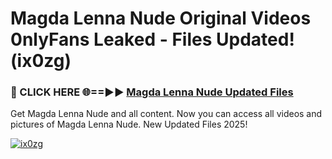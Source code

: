 # Magda Lenna Nude Original Videos 0nlyFans Leaked - Files Updated! (ix0zg)

<h3>🔴 CLICK HERE 🌐==►► <a href="https://tinyurl.com/yc6ubb5a" rel="nofollow">Magda Lenna Nude Updated Files</a></h3>

Get Magda Lenna Nude and all content. Now you can access all videos and pictures of Magda Lenna Nude. New Updated Files 2025!

[![ix0zg](https://i.imgur.com/7eu0CRL.gif)](https://tinyurl.com/yc6ubb5a)
